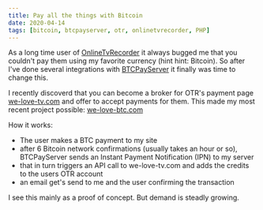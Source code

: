 ```yaml
---
title: Pay all the things with Bitcoin
date: 2020-04-14
tags: [bitcoin, btcpayserver, otr, onlinetvrecorder, PHP]
---
```


As a long time user of [OnlineTvRecorder](https://www.onlinetvrecorder.com) it always bugged me that you couldn't pay them using
my favorite currency (hint hint: Bitcoin). So after I've done several integrations with [BTCPayServer](https://btcpayserver.org/)
it finally was time to change this.

I recently discoverd that you can become a broker for OTR's payment page [we-love-tv.com](https://www.we-love-tv.com) and offer
to accept payments for them. This made my most recent project possible: [we-love-btc.com](https://www.we-love-btc.com/)

How it works:

- The user makes a BTC payment to my site
- after 6 Bitcoin network confirmations (usually takes an hour or so), BTCPayServer sends an Instant Payment Notification (IPN)
  to my server
- that in turn triggers an API call to we-love-tv.com and adds the credits to the users OTR account
- an email get's send to me and the user confirming the transaction

I see this mainly as a proof of concept. But demand is steadly growing.
